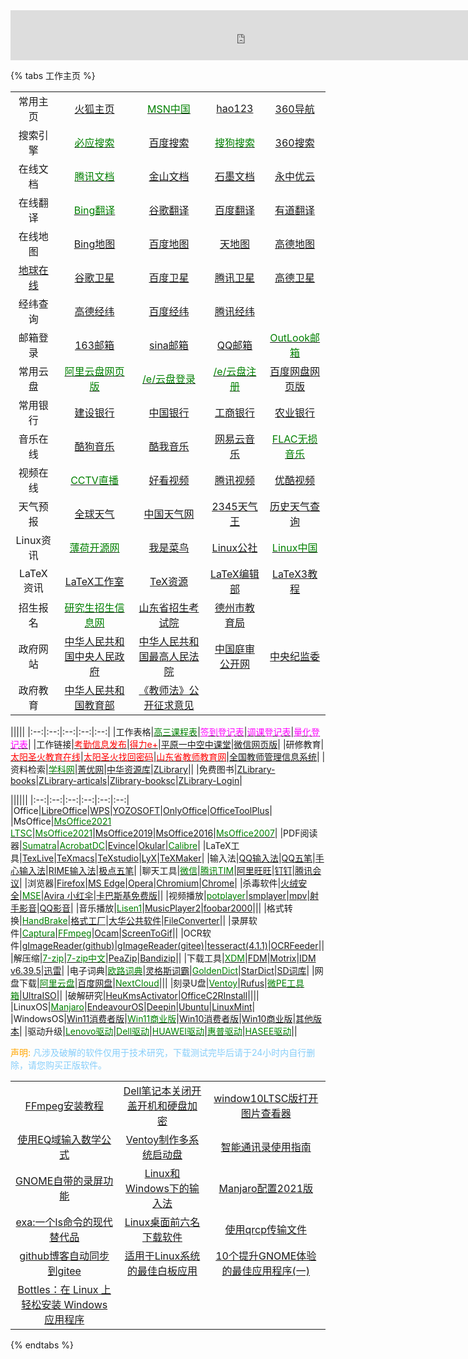 

<iframe width="750" scrolling="no" height="80" frameborder="0" allowtransparency="true" src="https://i.tianqi.com?c=code&id=37&icon=1&site=16"></iframe>

{% tabs 工作主页 %}

<!-- tab 导航网址 -->
||||||
|:--:|:--:|:--:|:--:|:--:|
|常用主页|[火狐主页](http://home.firefoxchina.cn/)|[<font color="Green">MSN中国</font>](https://www.msn.cn/zh-cn)|[hao123](https://www.hao123.com/)|[360导航](https://hao.360.com/)|
|搜索引擎|[<font color="Green">必应搜索</font>](https://cn.bing.com/?FORM=BEHPTB)|[百度搜索](https://www.baidu.com/)|[<font color="Green">搜狗搜索</font>](https://www.sogou.com/)|[360搜索](https://www.so.com/)|
|在线文档|[<font color="Green">腾讯文档</font>](https://docs.qq.com/desktop/?_t=1634808185985)|[金山文档](https://account.wps.cn/?qrcode=kdocs&logo=kdocs&from=web_kdocs_login&cb=https%3A%2F%2Faccount.wps.cn%2Fapi%2Fv3%2Fsession%2Fcorrelate%2Fredirect%3Ft%3D1634808230027%26appid%3D375024576%26cb%3Dhttps%253A%252F%252Fwww.kdocs.cn%252FsingleSign4CST%253Fcb%253Dhttps%25253A%25252F%25252Fwww.kdocs.cn%25252Flatest%25253Ffrom%25253Ddocs)|[石墨文档](https://shimo.im/loginByPassword?from=home)|[永中优云](https://auth.yozocloud.cn/account/signin.html?success=https://www.yozocloud.cn/index.html)|
|在线翻译|[<font color="Green">Bing翻译</font>](https://cn.bing.com/translator/)|[谷歌翻译](https://translate.google.cn/)|[百度翻译](https://fanyi.baidu.com/#zh/en/)|[有道翻译](https://fanyi.youdao.com/?keyfrom=fanyi.logo)|
|在线地图|[Bing地图](https://cn.bing.com/maps?FORM=Z9LH2)|[百度地图](https://map.baidu.com/@12964723,4440118,13z)|[天地图](https://zhfw.tianditu.gov.cn/)|[高德地图](https://www.amap.com/)|
|[地球在线](https://www.earthol.com/)|[谷歌卫星](https://www.earthol.com/g/)|[百度卫星](https://www.earthol.com/bd/)|[腾讯卫星](https://www.earthol.com/tx/)|[高德卫星](https://www.earthol.com/gd/)|
|经纬查询|[高德经纬](https://lbs.amap.com/tools/picker)|[百度经纬](https://api.map.baidu.com/lbsapi/getpoint/index.html?qq-pf-to=pcqq.discussion)|[腾讯经纬](https://lbs.qq.com/getPoint/)||
|邮箱登录|[163邮箱](https://mail.163.com/)|[sina邮箱](https://mail.sina.com.cn/)|[QQ邮箱](https://mail.qq.com/)|[<font color="Green">OutLook邮箱</font>](https://outlook.live.com/owa/)|
|常用云盘|[<font color="Green">阿里云盘网页版</font>](https://www.aliyundrive.com/sign/in)|[<font color="Green">/e/云盘登录</font>](https://ecloud.global/login)|[<font color="Green">/e/云盘注册</font>](https://e.foundation/e-email-invite/)|[百度网盘网页版](https://pan.baidu.com/)|
|常用银行|[建设银行](http://www.ccb.com/cn/home/indexv3.html)|[中国银行](https://www.boc.cn/)|[工商银行](http://www.icbc.com.cn/icbc/)|[农业银行](http://www.abchina.com/cn/)|
|音乐在线|[酷狗音乐](http://www.kugou.com/)|[酷我音乐](http://www.kuwo.cn/)|[网易云音乐](https://music.163.com/)|[<font color="Green">FLAC无损音乐</font>](http://www.51ape.com/)|
|视频在线|[<font color="Green">CCTV直播</font>](https://tv.cctv.com/live/)|[好看视频](https://haokan.baidu.com/)|[腾讯视频](https://v.qq.com/)|[优酷视频](https://www.youku.com/)|
|天气预报|[全球天气](https://www.tianqi.com/plugin/)|[中国天气网](http://www.weather.com.cn/)|[2345天气王](http://tianqi.2345.com/plugin/setting.htm?style=classicSmall3day)|[历史天气查询](https://lishi.tianqi.com/)|
|Linux资讯|[<font color="Green">薄荷开源网</font>](http://www.mintos.org/)|[我是菜鸟](https://imcn.me/)|[Linux公社](https://www.linuxidc.com/)|[<font color="Green">Linux中国</font>](https://linux.cn/)|
|LaTeX资讯|[LaTeX工作室](https://www.latexstudio.net/)|[TeX资源](https://www.latexstudio.net/category/21/106.html)|[LaTeX编辑部](https://www.latexstudio.net/hulatex/index.htm)|[LaTeX3教程](https://zhuanlan.zhihu.com/p/92851140)|
|招生报名|[<font color="Green">研究生招生信息网</font>](https://yz.chsi.com.cn/)|[山东省招生考试院](https://www.sdzk.cn/)|[德州市教育局](http://dzedu.dezhou.gov.cn/)||
|政府网站|[中华人民共和国中央人民政府](https://www.gov.cn/)|[中华人民共和国最高人民法院](http://www.court.gov.cn/)|[中国庭审公开网](http://tingshen.court.gov.cn/)|[中央纪监委](https://www.ccdi.gov.cn/)|
|政府教育|[中华人民共和国教育部](http://www.moe.gov.cn/)|[《教师法》公开征求意见](http://www.moe.gov.cn/jyb_xwfb/s248/202111/t20211129_583188.html)|||

<!-- endtab -->

<!-- tab 工作网址 -->
|||||
|:--:|:--:|:--:|:--:|:--:|
|工作表格|[<font color="green">高三课程表</font>](https://docs.qq.com/sheet/DWkt2c2pyekNneEpo)|[<font color="Magenta">签到登记表</font>](https://docs.qq.com/sheet/DWmd6ZHN0bUpVWVh4?tab=BB08J2)|[<font color="Magenta">调课登记表</font>](https://docs.qq.com/sheet/DWk9ISUJFQmNIaWNF)|[<font color="Magenta">量化登记表</font>](https://docs.qq.com/sheet/DWmtaR3JXVG9zem9z)|
|工作链接|[<font color="red">考勤信息发布</font>](https://pyyz.gitee.io/schoolwork)|[<font color="red">得力e+</font>](http://web.delicloud.com/login)|[平原一中空中课堂](https://pyyz.xx.cn/)|[微信网页版](https://wx.qq.com/)|
|研修教育|[<font color="red">太阳圣火教育在线</font>](https://www.bjtysh.com/index.action)|[<font color="red">太阳圣火找回密码</font>](https://www.bjtysh.com/user/findpwd.action "")|[<font color="red">山东省教师教育网</font>](https://id.qlteacher.com/login)|[全国教师管理信息系统](http://jsgl.sdei.edu.cn:8081/)|
|资料检索|[<font color="Green">学科网</font>](https://www.zxxk.com/)|[菁优网](https://www.jyeoo.com/)|[中华资源库](https://www.zqy.com/)|[ZLibrary](https://singlelogin.org/)||
|免费图书|[ZLibrary-books](https://zh.ng1lib.org/)|[ZLibrary-articals](https://zh.art1lib.com/)|[Zlibrary-booksc](https://booksc.xyz)|[ZLibrary-Login](https://zh.singlelogin.app/?from=art1lib.com)|
<!-- endtab -->

<!-- tab 软件推荐 -->
||||||
|:--:|:--:|:--:|:--:|:--:|:--:|
|Office|[LibreOffice](https://www.libreoffice.org)|[WPS](https://platform.wps.cn)|[YOZOSOFT](https://www.yozosoft.com/)|[OnlyOffice](https://www.onlyoffice.com/zh/)|[OfficeToolPlus](https://otp.landian.vip/zh-cn/)|
|MsOffice|[<font color="Green">MsOffice2021 LTSC</font>](http://www.uzzf.com/soft/705523.html)|[<font color="Green">MsOffice2021</font>](http://www.uzzf.com/soft/684693.html)|[MsOffice2019](http://www.downcc.com/soft/369740.html)|[MsOffice2016](http://www.downcc.com/soft/290076.html)|[<font color="Green">MsOffice2007</font>](http://www.downcc.com/soft/4043.html)|
|PDF阅读器|[<font color="Green">Sumatra</font>](https://www.sumatrapdfreader.org/download-free-pdf-viewer)|[<font color="Green">AcrobatDC</font>](https://get.adobe.com/cn/reader/otherversions/)|[Evince](https://evince.en.softonic.com/)|[Okular](https://okular.kde.org/)|[<font color="Green">Calibre</font>](https://calibre-ebook.com/)|
|LaTeX工具|[TexLive](https://mirrors.ustc.edu.cn/CTAN/systems/texlive/Images/)|[TeXmacs](https://www.texmacs.org/tmweb/home/welcome.en.html)|[TeXstudio](http://texstudio.sourceforge.net/)|[LyX](https://www.lyx.org/)|[TeXMaker](https://www.xm1math.net/texmaker/)|
|输入法|[QQ输入法](http://qq.pinyin.cn)|[QQ五笔](http://qq.pinyin.cn/wubi/)|[手心输入法](http://www.xinshuru.com/index_mob.html)|[RIME输入法](https://rime.im/)|[极点五笔](http://www.freewb.org/)|
|聊天工具|[<font color="Green">微信</font>](https://weixin.qq.com)|[<font color="Green">腾讯TIM</font>](https://tim.qq.com)|[阿里旺旺](https://wangwang.taobao.com/)|[钉钉](https://www.dingtalk.com/)|[腾讯会议](https://meeting.tencent.com/activities/)|
|浏览器|[Firefox](https://www.firefox.com.cn)|[MS Edge](https://www.microsoftedgeinsider.com/zh-cn/download)|[Opera](https://www.opera.com/zh-cn)|[Chromium](https://github.com/henrypp/chromium/releases/)|[Chrome](https://www.google.cn/chrome/)|
|杀毒软件|[火绒安全](https://www.huorong.cn)|[<font color="Green">MSE</font>](https://www.microsoft.com/zh-cn/download/details.aspx?id=5201)|[Avira 小红伞](https://www.avira.com/zh-cn)|[卡巴斯基免费版](https://www.kaspersky.com.cn/free-antivirus)||
|视频播放|[<font color="Green">potplayer</font>](https://potplayer.en.softonic.com)|[smplayer](https://www.smplayer.info)|[mpv](https://mpv.io)|[射手影音](https://www.splayer.org/)|[QQ影音](https://player.qq.com)|
|音乐播放|[<font color="Green">Lisen1</font>](http://listen1.github.io/listen1)|[MusicPlayer2](https://github.com/zhongyang219/MusicPlayer2/releases)|[foobar2000](https://www.foobar2000.org/)|||
|格式转换|[<font color="Green">HandBrake</font>](https://handbrake.fr/)|[格式工厂](http://www.pcgeshi.com/)|[大华公共软件](https://support.dahuatech.com/tools/software)|[FileConverter](https://file-converter.org/)||
|录屏软件|[<font color="Green">Captura</font>](https://captura.updatestar.com/)|[<font color="Green">FFmpeg</font>](http://ffmpeg.org/)|[Ocam](https://ocam.en.softonic.com/)|[ScreenToGif](https://screen-to-gif.en.softonic.com/)||
|OCR软件|[gImageReader(github)](https://github.com/manisandro/gImageReader/releases)|[gImageReader(gitee)](https://gitee.com/mirrors/gImageReader)|[tesseract(4.1.1)](https://github.com/tesseract-ocr/tesseract/releases/tag/4.1.1)|[OCRFeeder](https://wiki.gnome.org/Apps/OCRFeeder)||
|解压缩|[<font color="Green">7-zip</font>](https://www.7-zip.org)|[<font color="Green">7-zip中文</font>](https://sparanoid.com/lab/7z)|[PeaZip](https://peazip.github.io/)|[Bandizip](https://www.bandizip.com/)||
|下载工具|[<font color="Green">XDM</font>](https://github.com/subhra74/xdm)|[FDM](https://www.freedownloadmanager.org/zh/download.htm)|[Motrix](https://motrix.app/)|[IDM v6.39.5](http://www.downcc.com/soft/121.html)|[迅雷](https://www.xunlei.com/)|
|电子词典|[<font color="Green">欧路词典</font>](https://www.eudic.net/v4/en/app/eudic)|[灵格斯词霸](http://www.lingoes.cn)|[<font color="Green">GoldenDict</font>](http://goldendict.org/download.php)|[StarDict](https://stardict.en.softonic.com)|[SD词库](http://stardict.sourceforge.net)|
|网盘下载|[<font color="Green">阿里云盘</font>](https://www.aliyundrive.com/download?spm=5176.10695662.2096848240.1.23cf2f9bHKxoqh)|[百度网盘](https://pan.baidu.com/download)|[<font color="Green">NextCloud</font>](https://nextcloud.com/)|||
|刻录U盘|[<font color="Green">Ventoy</font>](https://www.ventoy.net/cn/download.html)|[Rufus](http://rufus.ie/zh/)|[<font color="Green">微PE工具箱</font>](http://www.wepe.com.cn/download.html)|[UltraISO](https://cn.ultraiso.net/)||
|破解研究|[HeuKmsActivator](https://github.com/zbezj/HEU_KMS_Activator/releases/)|[OfficeC2RInstall](http://www.aichunjing.com/soft/2018-11-04/441.html)||||
|LinuxOS|[<font color="Green">Manjaro</font>](https://manjaro.org/)|[EndeavourOS](https://endeavouros.com/)|[Deepin](https://www.deepin.org/zh/)|[Ubuntu](https://ubuntu.com/download/desktop)|[LinuxMint](https://www.linuxmint.com/)|
|WindowsOS|[Win11消费者版](magnet:?xt=urn:btih:CF0A537944C001AD86B1CA058E8D877F5F022FC6&dn=zh-cn_windows_11_consumer_editions_x64_dvd_904f13e4.iso&xl=5517273088)|[<font color="Green">Win11商业版</font>](magnet:?xt=urn:btih:7D77AF4A99A4C5AEAB1D401755E473BA7EBD7B1C&dn=zh-cn_windows_11_business_editions_x64_dvd_f5f6bcbd.iso&xl=5413181440)|[Win10消费者版](magnet:?xt=urn:btih:D047A0781FFACE8846CA0D84B7C0F71F7045BA01&dn=zh-cn_windows_10_consumer_editions_version_21h1_updated_sep_2021_x64_dvd_991b822f.iso&xl=5823694848)|[Win10商业版](magnet:?xt=urn:btih:5C66F9BE1E46D0D4F7EC418D54C3A3FB03679D6D&dn=zh-cn_windows_10_business_editions_version_21h1_updated_sep_2021_x64_dvd_023d42d3.iso&xl=5709488128)|[其他版本](https://www.wepe.com.cn/download.html)|
|驱动升级|[<font color="Green">Lenovo驱动</font>](https://newsupport.lenovo.com.cn/driveDownloads_index.html)|[<font color="Green">Dell驱动</font>](https://www.dell.com/support/home/zh-cn?app=drivers)|[<font color="Green">HUAWEI驱动</font>](https://consumer.huawei.com/cn/support/driver-list/)|[<font color="Green">惠普驱动</font>](https://support.hp.com/cn-zh/drivers)|[<font color="Green">HASEE驱动</font>](http://www.hasee.com/chinese/drivers/drivers/index.php/download/index/model.html?id=527)||

<label style="color:Orange">声明: </label><label style="color:LightSkyBlue">凡涉及破解的软件仅用于技术研究，下载测试完毕后请于24小时内自行删除，请您购买正版软件。</label>

<!-- endtab -->
<!-- tab 教程发布 -->
||||
|:--:|:--:|:--:|
|[FFmpeg安装教程](https://blog.csdn.net/chy466071353/article/details/54949221)|[Dell笔记本关闭开盖开机和硬盘加密](https://fengzhenhua.gitee.io/2021/09/18/Dell%E7%AC%94%E8%AE%B0%E6%9C%AC%E5%85%B3%E9%97%AD%E5%BC%80%E7%9B%96%E5%BC%80%E6%9C%BA%E5%92%8C%E7%A1%AC%E7%9B%98%E5%8A%A0%E5%AF%86/#more) |[window10LTSC版打开图片查看器](https://fengzhenhua.gitee.io/2021/09/18/window10LTSC%E7%89%88%E6%89%93%E5%BC%80%E5%9B%BE%E7%89%87%E6%9F%A5%E7%9C%8B%E5%99%A8/) |
|[使用EQ域输入数学公式](https://fengzhenhua.gitee.io/2021/07/12/%E4%BD%BF%E7%94%A8EQ%E5%9F%9F%E8%BE%93%E5%85%A5%E6%95%B0%E5%AD%A6%E5%85%AC%E5%BC%8F/)|[Ventoy制作多系统启动盘](https://fengzhenhua.gitee.io/2021/07/10/Ventoy%E5%88%B6%E4%BD%9C%E5%A4%9A%E7%B3%BB%E7%BB%9F%E5%90%AF%E5%8A%A8%E7%9B%98/)|[智能通讯录使用指南](https://fengzhenhua.gitee.io/2021/06/21/%E6%99%BA%E8%83%BD%E9%80%9A%E8%AE%AF%E5%BD%95%E4%BD%BF%E7%94%A8%E6%8C%87%E5%8D%97/)|
|[GNOME自带的录屏功能](https://fengzhenhua-vip.github.io/2021/10/14/GNOME%E8%87%AA%E5%B8%A6%E7%9A%84%E5%BD%95%E5%B1%8F%E5%8A%9F%E8%83%BD/)|[Linux和Windows下的输入法](https://fengzhenhua-vip.github.io/2021/10/19/Linux%E5%92%8CWindows%E4%B8%8B%E7%9A%84%E8%BE%93%E5%85%A5%E6%B3%95/)|[Manjaro配置2021版](https://fengzhenhua-vip.github.io/2021/10/25/Manjaro%E9%85%8D%E7%BD%AE2021%E7%89%88/)|
|[exa:一个ls命令的现代替代品](https://linux.cn/article-13972-1.html)|[Linux桌面前六名下载软件](https://itsfoss.com/4-best-download-managers-for-linux/)|[使用qrcp传输文件](https://linux.cn/article-13999-1.html)|
|[github博客自动同步到gitee](https://blog.csdn.net/outman_1921/article/details/115454572)|[适用于Linux系统的最佳白板应用](https://linux.cn/article-14271-1.html)|[10个提升GNOME体验的最佳应用程序(一)](https://linux.cn/article-14289-1.html)|
|[Bottles：在 Linux 上轻松安装 Windows 应用程序 ](https://linux.cn/article-14285-1.html)|||

<!-- endtab -->

{% endtabs %}
